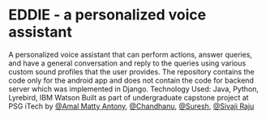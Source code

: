 # EDDIE - a personalized voice assistant
A personalized voice assistant that can perform actions, answer queries, and have a general conversation and reply to the queries using various custom sound profiles that the user provides.
The repository contains the code only for the android app and does not contain the code for backend server which was implemented in Django.
Technology Used: Java, Python, Lyrebird, IBM Watson
Built as part of undergraduate capstone project at PSG iTech by [@Amal Matty Antony](https://github.com/AmalMattyAntony), [@Chandhanu](https://github.com/chandhanu), [@Suresh](https://github.com/suresh231998), [@Sivaji Raju]()
